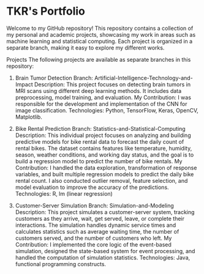# TKR's Portfolio
Welcome to my GitHub repository! This repository contains a collection of my personal and academic projects, showcasing my work in areas such as machine learning and statistical computing. Each project is organized in a separate branch, making it easy to explore my different works.

Projects
The following projects are available as separate branches in this repository:

1. Brain Tumor Detection
  Branch: Artificial-Intelligence-Technology-and-Impact
  Description: This project focuses on detecting brain tumors in MRI scans using different deep learning methods. It includes data preprocessing, model training, and evaluation.
  My Contribution: I was responsible for the development and implementation of the CNN for image classification.
  Technologies: Python, TensorFlow, Keras, OpenCV, Matplotlib.

2. Bike Rental Prediction
  Branch: Statistics-and-Statistical-Computing
  Description: This individual project focuses on analyzing and building predictive models for bike rental data to forecast the daily count of rental bikes. The dataset contains features like temperature, humidity, season, weather conditions, and working day status, and the goal is to build a regression model to predict the number of bike rentals.
  My Contribution: I handled the data exploration, transformation of response variables, and built multiple regression models to predict the daily bike rental count. I also conducted outlier removal, feature selection, and model evaluation to improve the accuracy of the predictions.
  Technologies: R, lm (linear regression)

3. Customer-Server Simulation
  Branch: Simulation-and-Modeling
  Description: This project simulates a customer-server system, tracking customers as they arrive, wait, get served, leave, or complete their interactions. The simulation handles dynamic service times and calculates statistics such as average waiting time, the number of customers served, and the number of customers who left.
  My Contribution: I implemented the core logic of the event-based simulation, designed the state-based system for event processing, and handled the computation of simulation statistics.
  Technologies: Java, functional programming constructs.
